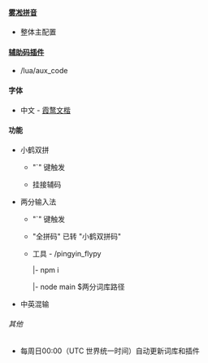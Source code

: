 #### [雾凇拼音](https://github.com/iDvel/rime-ice)

* 整体主配置

#### [辅助码插件](https://github.com/HowcanoeWang/rime-lua-aux-code)

* /lua/aux_code

#### 字体

* 中文 - [霞鹜文楷](https://github.com/lxgw/LxgwWenKai/releases/tag/v1.315)


#### 功能

* 小鹤双拼 

  * "`" 键触发

  * 挂接辅码

* 两分输入法

  * "`" 键触发

  * "全拼码" 已转 "小鹤双拼码"

  * 工具 - /pingyin_flypy

    |- npm i

    |- node main $两分词库路径

* 中英混输

###### 其他

* 每周日00:00（UTC 世界统一时间）自动更新词库和插件
